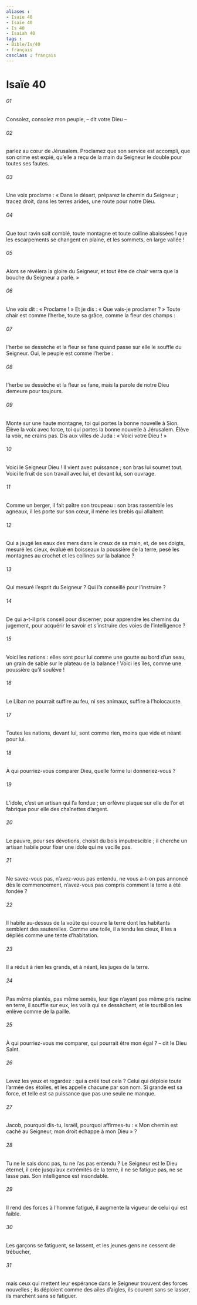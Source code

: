 ```yaml
---
aliases : 
- Isaïe 40
- Isaïe 40
- Is 40
- Isaiah 40
tags : 
- Bible/Is/40
- français
cssclass : français
---
```


# Isaïe 40

###### 01
Consolez, consolez mon peuple,
– dit votre Dieu –
###### 02
parlez au cœur de Jérusalem.
Proclamez que son service est accompli,
que son crime est expié,
qu’elle a reçu de la main du Seigneur
le double pour toutes ses fautes.
###### 03
Une voix proclame :
« Dans le désert, préparez le chemin du Seigneur ;
tracez droit, dans les terres arides,
une route pour notre Dieu.
###### 04
Que tout ravin soit comblé,
toute montagne et toute colline abaissées !
que les escarpements se changent en plaine,
et les sommets, en large vallée !
###### 05
Alors se révélera la gloire du Seigneur,
et tout être de chair verra
que la bouche du Seigneur a parlé. »
###### 06
Une voix dit : « Proclame ! »
Et je dis : « Que vais-je proclamer ? »
Toute chair est comme l’herbe,
toute sa grâce, comme la fleur des champs :
###### 07
l’herbe se dessèche et la fleur se fane
quand passe sur elle le souffle du Seigneur.
Oui, le peuple est comme l’herbe :
###### 08
l’herbe se dessèche et la fleur se fane,
mais la parole de notre Dieu
demeure pour toujours.
###### 09
Monte sur une haute montagne,
toi qui portes la bonne nouvelle à Sion.
Élève la voix avec force,
toi qui portes la bonne nouvelle à Jérusalem.
Élève la voix, ne crains pas.
Dis aux villes de Juda :
« Voici votre Dieu ! »
###### 10
Voici le Seigneur Dieu !
Il vient avec puissance ;
son bras lui soumet tout.
Voici le fruit de son travail avec lui,
et devant lui, son ouvrage.
###### 11
Comme un berger, il fait paître son troupeau :
son bras rassemble les agneaux,
il les porte sur son cœur,
il mène les brebis qui allaitent.
###### 12
Qui a jaugé les eaux des mers dans le creux de sa main,
et, de ses doigts, mesuré les cieux,
évalué en boisseaux la poussière de la terre,
pesé les montagnes au crochet
et les collines sur la balance ?
###### 13
Qui mesuré l’esprit du Seigneur ?
Qui l’a conseillé pour l’instruire ?
###### 14
De qui a-t-il pris conseil pour discerner,
pour apprendre les chemins du jugement,
pour acquérir le savoir
et s’instruire des voies de l’intelligence ?
###### 15
Voici les nations :
elles sont pour lui comme une goutte au bord d’un seau,
un grain de sable sur le plateau de la balance !
Voici les îles,
comme une poussière qu’il soulève !
###### 16
Le Liban ne pourrait suffire au feu,
ni ses animaux, suffire à l’holocauste.
###### 17
Toutes les nations, devant lui, sont comme rien,
moins que vide et néant pour lui.
###### 18
À qui pourriez-vous comparer Dieu,
quelle forme lui donneriez-vous ?
###### 19
L’idole, c’est un artisan qui l’a fondue ;
un orfèvre plaque sur elle de l’or
et fabrique pour elle des chaînettes d’argent.
###### 20
Le pauvre, pour ses dévotions,
choisit du bois imputrescible ;
il cherche un artisan habile
pour fixer une idole qui ne vacille pas.
###### 21
Ne savez-vous pas, n’avez-vous pas entendu,
ne vous a-t-on pas annoncé dès le commencement,
n’avez-vous pas compris comment la terre a été fondée ?
###### 22
Il habite au-dessus de la voûte qui couvre la terre
dont les habitants semblent des sauterelles.
Comme une toile, il a tendu les cieux,
il les a dépliés comme une tente d’habitation.
###### 23
Il a réduit à rien les grands,
et à néant, les juges de la terre.
###### 24
Pas même plantés, pas même semés,
leur tige n’ayant pas même pris racine en terre,
il souffle sur eux, les voilà qui se dessèchent,
et le tourbillon les enlève comme de la paille.
###### 25
À qui pourriez-vous me comparer,
qui pourrait être mon égal ?
– dit le Dieu Saint.
###### 26
Levez les yeux et regardez :
qui a créé tout cela ?
Celui qui déploie toute l’armée des étoiles,
et les appelle chacune par son nom.
Si grande est sa force, et telle est sa puissance
que pas une seule ne manque.
###### 27
Jacob, pourquoi dis-tu,
Israël, pourquoi affirmes-tu :
« Mon chemin est caché au Seigneur,
mon droit échappe à mon Dieu » ?
###### 28
Tu ne le sais donc pas, tu ne l’as pas entendu ?
Le Seigneur est le Dieu éternel,
il crée jusqu’aux extrémités de la terre,
il ne se fatigue pas, ne se lasse pas.
Son intelligence est insondable.
###### 29
Il rend des forces à l’homme fatigué,
il augmente la vigueur de celui qui est faible.
###### 30
Les garçons se fatiguent, se lassent,
et les jeunes gens ne cessent de trébucher,
###### 31
mais ceux qui mettent leur espérance dans le Seigneur
trouvent des forces nouvelles ;
ils déploient comme des ailes d’aigles,
ils courent sans se lasser,
ils marchent sans se fatiguer.

